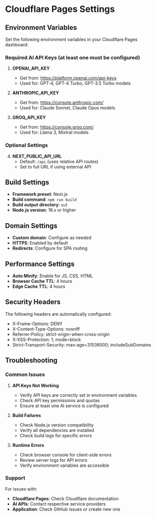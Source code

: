 # Cloudflare Pages Settings

## Environment Variables

Set the following environment variables in your Cloudflare Pages dashboard:

### Required AI API Keys (at least one must be configured)

1. **OPENAI_API_KEY**
   - Get from: https://platform.openai.com/api-keys
   - Used for: GPT-4, GPT-4 Turbo, GPT-3.5 Turbo models

2. **ANTHROPIC_API_KEY**
   - Get from: https://console.anthropic.com/
   - Used for: Claude Sonnet, Claude Opus models

3. **GROQ_API_KEY**
   - Get from: https://console.groq.com/
   - Used for: Llama 3, Mixtral models

### Optional Settings

4. **NEXT_PUBLIC_API_URL**
   - Default: `/api` (uses relative API routes)
   - Set to full URL if using external API

## Build Settings

- **Framework preset**: Next.js
- **Build command**: `npm run build`
- **Build output directory**: `out`
- **Node.js version**: 18.x or higher

## Domain Settings

- **Custom domain**: Configure as needed
- **HTTPS**: Enabled by default
- **Redirects**: Configure for SPA routing

## Performance Settings

- **Auto Minify**: Enable for JS, CSS, HTML
- **Browser Cache TTL**: 4 hours
- **Edge Cache TTL**: 4 hours

## Security Headers

The following headers are automatically configured:
- X-Frame-Options: DENY
- X-Content-Type-Options: nosniff
- Referrer-Policy: strict-origin-when-cross-origin
- X-XSS-Protection: 1; mode=block
- Strict-Transport-Security: max-age=31536000; includeSubDomains

## Troubleshooting

### Common Issues

1. **API Keys Not Working**
   - Verify API keys are correctly set in environment variables
   - Check API key permissions and quotas
   - Ensure at least one AI service is configured

2. **Build Failures**
   - Check Node.js version compatibility
   - Verify all dependencies are installed
   - Check build logs for specific errors

3. **Runtime Errors**
   - Check browser console for client-side errors
   - Review server logs for API errors
   - Verify environment variables are accessible

### Support

For issues with:
- **Cloudflare Pages**: Check Cloudflare documentation
- **AI APIs**: Contact respective service providers
- **Application**: Check GitHub issues or create new one